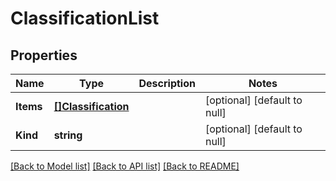 # ClassificationList

## Properties
Name | Type | Description | Notes
------------ | ------------- | ------------- | -------------
**Items** | [**[]Classification**](classification.md) |  | [optional] [default to null]
**Kind** | **string** |  | [optional] [default to null]

[[Back to Model list]](../README.md#documentation-for-models) [[Back to API list]](../README.md#documentation-for-api-endpoints) [[Back to README]](../README.md)


